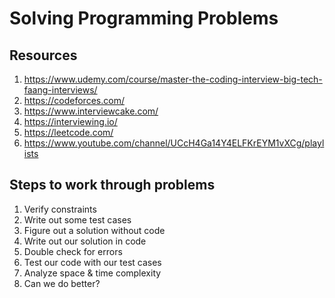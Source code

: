 # Solving Programming Problems

## Resources

1. <https://www.udemy.com/course/master-the-coding-interview-big-tech-faang-interviews/>
1. <https://codeforces.com/>
1. <https://www.interviewcake.com/>
1. <https://interviewing.io/>
1. <https://leetcode.com/>
1. <https://www.youtube.com/channel/UCcH4Ga14Y4ELFKrEYM1vXCg/playlists>

## Steps to work through problems

1. Verify constraints
1. Write out some test cases
1. Figure out a solution without code
1. Write out our solution in code
1. Double check for errors
1. Test our code with our test cases
1. Analyze space & time complexity
1. Can we do better?